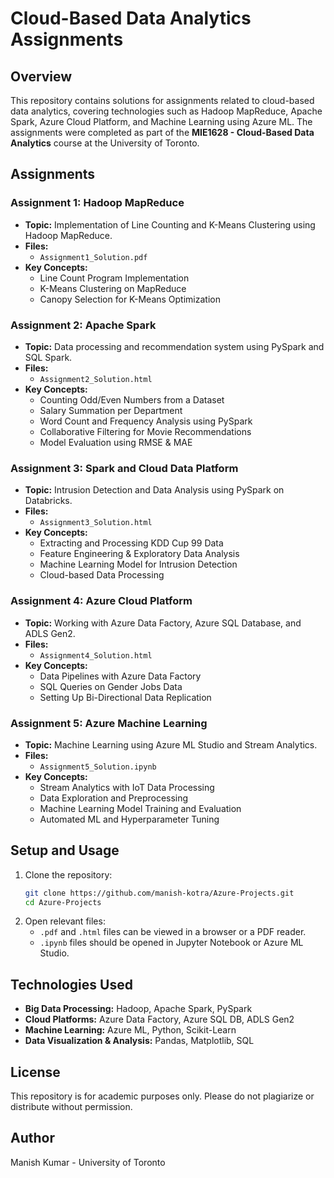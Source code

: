 # Cloud-Based Data Analytics Assignments

## Overview
This repository contains solutions for assignments related to cloud-based data analytics, covering technologies such as Hadoop MapReduce, Apache Spark, Azure Cloud Platform, and Machine Learning using Azure ML. The assignments were completed as part of the **MIE1628 - Cloud-Based Data Analytics** course at the University of Toronto.

## Assignments
### Assignment 1: Hadoop MapReduce
- **Topic:** Implementation of Line Counting and K-Means Clustering using Hadoop MapReduce.
- **Files:**
  - `Assignment1_Solution.pdf`
- **Key Concepts:**
  - Line Count Program Implementation
  - K-Means Clustering on MapReduce
  - Canopy Selection for K-Means Optimization

### Assignment 2: Apache Spark
- **Topic:** Data processing and recommendation system using PySpark and SQL Spark.
- **Files:**
  - `Assignment2_Solution.html`
- **Key Concepts:**
  - Counting Odd/Even Numbers from a Dataset
  - Salary Summation per Department
  - Word Count and Frequency Analysis using PySpark
  - Collaborative Filtering for Movie Recommendations
  - Model Evaluation using RMSE & MAE

### Assignment 3: Spark and Cloud Data Platform
- **Topic:** Intrusion Detection and Data Analysis using PySpark on Databricks.
- **Files:**
  - `Assignment3_Solution.html`
- **Key Concepts:**
  - Extracting and Processing KDD Cup 99 Data
  - Feature Engineering & Exploratory Data Analysis
  - Machine Learning Model for Intrusion Detection
  - Cloud-based Data Processing

### Assignment 4: Azure Cloud Platform
- **Topic:** Working with Azure Data Factory, Azure SQL Database, and ADLS Gen2.
- **Files:**
  - `Assignment4_Solution.html`
- **Key Concepts:**
  - Data Pipelines with Azure Data Factory
  - SQL Queries on Gender Jobs Data
  - Setting Up Bi-Directional Data Replication

### Assignment 5: Azure Machine Learning
- **Topic:** Machine Learning using Azure ML Studio and Stream Analytics.
- **Files:**
  - `Assignment5_Solution.ipynb`
- **Key Concepts:**
  - Stream Analytics with IoT Data Processing
  - Data Exploration and Preprocessing
  - Machine Learning Model Training and Evaluation
  - Automated ML and Hyperparameter Tuning

## Setup and Usage
1. Clone the repository:
   ```bash
   git clone https://github.com/manish-kotra/Azure-Projects.git
   cd Azure-Projects
   ```
2. Open relevant files:
   - `.pdf` and `.html` files can be viewed in a browser or a PDF reader.
   - `.ipynb` files should be opened in Jupyter Notebook or Azure ML Studio.

## Technologies Used
- **Big Data Processing:** Hadoop, Apache Spark, PySpark
- **Cloud Platforms:** Azure Data Factory, Azure SQL DB, ADLS Gen2
- **Machine Learning:** Azure ML, Python, Scikit-Learn
- **Data Visualization & Analysis:** Pandas, Matplotlib, SQL

## License
This repository is for academic purposes only. Please do not plagiarize or distribute without permission.

## Author
Manish Kumar - University of Toronto

